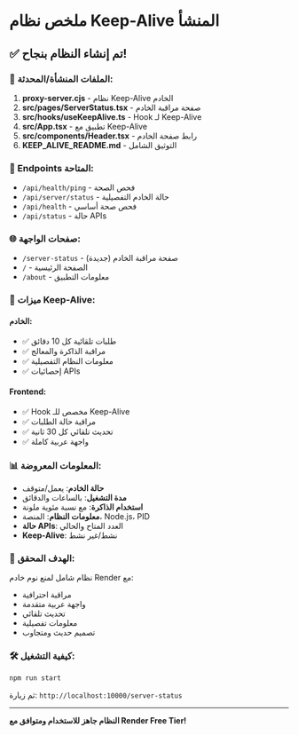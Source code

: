 # ملخص نظام Keep-Alive المنشأ

## ✅ تم إنشاء النظام بنجاح!

### 🚀 الملفات المنشأة/المحدثة:

1. **proxy-server.cjs** - نظام Keep-Alive الخادم
2. **src/pages/ServerStatus.tsx** - صفحة مراقبة الخادم
3. **src/hooks/useKeepAlive.ts** - Hook لـ Keep-Alive
4. **src/App.tsx** - تطبيق مع Keep-Alive
5. **src/components/Header.tsx** - رابط صفحة الخادم
6. **KEEP_ALIVE_README.md** - التوثيق الشامل

### 📡 Endpoints المتاحة:

- `/api/health/ping` - فحص الصحة
- `/api/server/status` - حالة الخادم التفصيلية
- `/api/health` - فحص صحة أساسي
- `/api/status` - حالة APIs

### 🌐 صفحات الواجهة:

- `/server-status` - صفحة مراقبة الخادم (جديدة)
- `/` - الصفحة الرئيسية
- `/about` - معلومات التطبيق

### 🔄 ميزات Keep-Alive:

#### الخادم:
- ✅ طلبات تلقائية كل 10 دقائق
- ✅ مراقبة الذاكرة والمعالج
- ✅ معلومات النظام التفصيلية
- ✅ إحصائيات APIs

#### Frontend:
- ✅ Hook مخصص للـ Keep-Alive
- ✅ مراقبة حالة الطلبات
- ✅ تحديث تلقائي كل 30 ثانية
- ✅ واجهة عربية كاملة

### 📊 المعلومات المعروضة:

- **حالة الخادم**: يعمل/متوقف
- **مدة التشغيل**: بالساعات والدقائق
- **استخدام الذاكرة**: مع نسبة مئوية ملونة
- **معلومات النظام**: المنصة، Node.js، PID
- **حالة APIs**: العدد المتاح والحالي
- **Keep-Alive**: نشط/غير نشط

### 🎯 الهدف المحقق:

نظام شامل لمنع نوم خادم Render مع:
- مراقبة احترافية
- واجهة عربية متقدمة
- تحديث تلقائي
- معلومات تفصيلية
- تصميم حديث ومتجاوب

### 🛠️ كيفية التشغيل:

```bash
npm run start
```

ثم زيارة: `http://localhost:10000/server-status`

---

**النظام جاهز للاستخدام ومتوافق مع Render Free Tier!**
